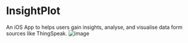 # InsightPlot
An iOS App to helps users gain insights, analyse, and visualise data form sources like ThingSpeak.
![image](https://github.com/SamKry/InsightPlot/assets/87971518/46b7d067-ee83-4464-8db6-bdb7a8f66334)

